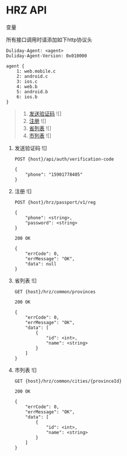 # HRZ API
变量  

所有接口调用时请添加如下http协议头
```http
Duliday-Agent: <agent>
Duliday-Agent-Version: 0x010000
```
```
agent {
    1: web.mobile.c
    2: android.c
    3: ios.c
    4: web.b
    5: android.b
    6: ios.b
}
```

> 1. [发送验证码](#verification-code) ![]
> 1. [注册](#passport-reg) ![]
> 1. [省列表](#province-list) ![]
> 1. [市列表](#city-list) ![]

1. <span id='verification-code'>发送验证码</span> ![]
    ```
    POST {host}/api/auth/verification-code

    {
        "phone": "15901778405"
    }
    ```
1. <span id='passport-reg'>注册</span> ![]
    ```
    POST {host}/hrz/passport/v1/reg

    {
		"phone": <string>,
		"password": <string>
	}
	
	200 OK
	
	{
	    "errCode": 0,
	    "errMessage": "OK",
	    "data": null
	}
    ```    
1. <span id='province-list'>省列表</span> ![]
    ```
    GET {host}/hrz/common/provinces
    
    200 OK

    {
	    "errCode": 0,
	    "errMessage": "OK",
	    "data": [
	        {
	            "id": <int>,
	            "name": <string>
	        }
	    ]
    }
    ```
1. <span id='city-list'>市列表</span> ![]
    ```
    GET {host}/hrz/common/cities/{provinceId}
    
    200 OK

    {
	    "errCode": 0,
	    "errMessage": "OK",
	    "data": [
	        {
	            "id": <int>,
	            "name": <string>
	        }
	    ]
    }
    ```